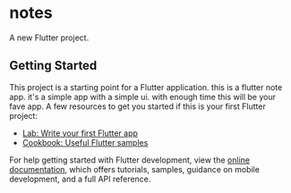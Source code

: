 # notes

A new Flutter project.

## Getting Started

This project is a starting point for a Flutter application.
this is a flutter note app.
it's a simple app with a simple ui.
with enough time this will be your fave app.
A few resources to get you started if this is your first Flutter project:

- [Lab: Write your first Flutter app](https://docs.flutter.dev/get-started/codelab)
- [Cookbook: Useful Flutter samples](https://docs.flutter.dev/cookbook)

For help getting started with Flutter development, view the
[online documentation](https://docs.flutter.dev/), which offers tutorials,
samples, guidance on mobile development, and a full API reference.
